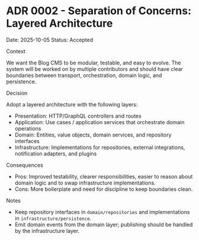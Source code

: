 # ADR 0002 - Separation of Concerns: Layered Architecture

Date: 2025-10-05
Status: Accepted

Context

We want the Blog CMS to be modular, testable, and easy to evolve. The system will be worked on by multiple contributors and should have clear boundaries between transport, orchestration, domain logic, and persistence.

Decision

Adopt a layered architecture with the following layers:

- Presentation: HTTP/GraphQL controllers and routes
- Application: Use cases / application services that orchestrate domain operations
- Domain: Entities, value objects, domain services, and repository interfaces
- Infrastructure: Implementations for repositories, external integrations, notification adapters, and plugins

Consequences

- Pros: Improved testability, clearer responsibilities, easier to reason about domain logic and to swap infrastructure implementations.
- Cons: More boilerplate and need for discipline to keep boundaries clean.

Notes

- Keep repository interfaces in `domain/repositories` and implementations in `infrastructure/persistence`.
- Emit domain events from the domain layer; publishing should be handled by the infrastructure layer.
